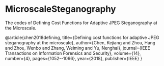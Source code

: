 # MicroscaleSteganography
The codes of Defining Cost Functions for Adaptive JPEG Steganography at the Microscale.

@article{chen2018defining,
  title={Defining cost functions for adaptive JPEG steganography at the microscale},
  author={Chen, Kejiang and Zhou, Hang and Zhou, Wenbo and Zhang, Weiming and Yu, Nenghai},
  journal={IEEE Transactions on Information Forensics and Security},
  volume={14},
  number={4},
  pages={1052--1066},
  year={2018},
  publisher={IEEE}
}
